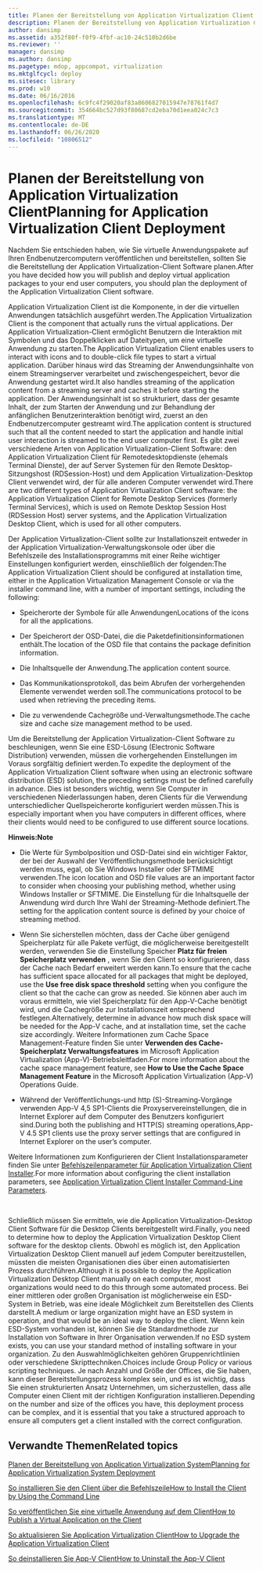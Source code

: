 ```yaml
---
title: Planen der Bereitstellung von Application Virtualization Client
description: Planen der Bereitstellung von Application Virtualization Client
author: dansimp
ms.assetid: a352f80f-f0f9-4fbf-ac10-24c510b2d6be
ms.reviewer: ''
manager: dansimp
ms.author: dansimp
ms.pagetype: mdop, appcompat, virtualization
ms.mktglfcycl: deploy
ms.sitesec: library
ms.prod: w10
ms.date: 06/16/2016
ms.openlocfilehash: 6c9fc4f29020af83a8606827015947e78761f4d7
ms.sourcegitcommit: 354664bc527d93f80687cd2eba70d1eea024c7c3
ms.translationtype: MT
ms.contentlocale: de-DE
ms.lasthandoff: 06/26/2020
ms.locfileid: "10806512"
---
```

# <span data-ttu-id="311ff-103">Planen der Bereitstellung von Application Virtualization Client</span><span class="sxs-lookup"><span data-stu-id="311ff-103">Planning for Application Virtualization Client Deployment</span></span>


<span data-ttu-id="311ff-104">Nachdem Sie entschieden haben, wie Sie virtuelle Anwendungspakete auf Ihren Endbenutzercomputern veröffentlichen und bereitstellen, sollten Sie die Bereitstellung der Application Virtualization-Client Software planen.</span><span class="sxs-lookup"><span data-stu-id="311ff-104">After you have decided how you will publish and deploy virtual application packages to your end user computers, you should plan the deployment of the Application Virtualization Client software.</span></span>

<span data-ttu-id="311ff-105">Application Virtualization Client ist die Komponente, in der die virtuellen Anwendungen tatsächlich ausgeführt werden.</span><span class="sxs-lookup"><span data-stu-id="311ff-105">The Application Virtualization Client is the component that actually runs the virtual applications.</span></span> <span data-ttu-id="311ff-106">Der Application Virtualization-Client ermöglicht Benutzern die Interaktion mit Symbolen und das Doppelklicken auf Dateitypen, um eine virtuelle Anwendung zu starten.</span><span class="sxs-lookup"><span data-stu-id="311ff-106">The Application Virtualization Client enables users to interact with icons and to double-click file types to start a virtual application.</span></span> <span data-ttu-id="311ff-107">Darüber hinaus wird das Streaming der Anwendungsinhalte von einem Streamingserver verarbeitet und zwischengespeichert, bevor die Anwendung gestartet wird.</span><span class="sxs-lookup"><span data-stu-id="311ff-107">It also handles streaming of the application content from a streaming server and caches it before starting the application.</span></span> <span data-ttu-id="311ff-108">Der Anwendungsinhalt ist so strukturiert, dass der gesamte Inhalt, der zum Starten der Anwendung und zur Behandlung der anfänglichen Benutzerinteraktion benötigt wird, zuerst an den Endbenutzercomputer gestreamt wird.</span><span class="sxs-lookup"><span data-stu-id="311ff-108">The application content is structured such that all the content needed to start the application and handle initial user interaction is streamed to the end user computer first.</span></span> <span data-ttu-id="311ff-109">Es gibt zwei verschiedene Arten von Application Virtualization-Client Software: den Application Virtualization Client für Remotedesktopdienste (ehemals Terminal Dienste), der auf Server Systemen für den Remote Desktop-Sitzungshost (RDSession-Host) und dem Application Virtualization-Desktop Client verwendet wird, der für alle anderen Computer verwendet wird.</span><span class="sxs-lookup"><span data-stu-id="311ff-109">There are two different types of Application Virtualization Client software: the Application Virtualization Client for Remote Desktop Services (formerly Terminal Services), which is used on Remote Desktop Session Host (RDSession Host) server systems, and the Application Virtualization Desktop Client, which is used for all other computers.</span></span>

<span data-ttu-id="311ff-110">Der Application Virtualization-Client sollte zur Installationszeit entweder in der Application Virtualization-Verwaltungskonsole oder über die Befehlszeile des Installationsprogramms mit einer Reihe wichtiger Einstellungen konfiguriert werden, einschließlich der folgenden:</span><span class="sxs-lookup"><span data-stu-id="311ff-110">The Application Virtualization Client should be configured at installation time, either in the Application Virtualization Management Console or via the installer command line, with a number of important settings, including the following:</span></span>

-   <span data-ttu-id="311ff-111">Speicherorte der Symbole für alle Anwendungen</span><span class="sxs-lookup"><span data-stu-id="311ff-111">Locations of the icons for all the applications.</span></span>

-   <span data-ttu-id="311ff-112">Der Speicherort der OSD-Datei, die die Paketdefinitionsinformationen enthält.</span><span class="sxs-lookup"><span data-stu-id="311ff-112">The location of the OSD file that contains the package definition information.</span></span>

-   <span data-ttu-id="311ff-113">Die Inhaltsquelle der Anwendung.</span><span class="sxs-lookup"><span data-stu-id="311ff-113">The application content source.</span></span>

-   <span data-ttu-id="311ff-114">Das Kommunikationsprotokoll, das beim Abrufen der vorhergehenden Elemente verwendet werden soll.</span><span class="sxs-lookup"><span data-stu-id="311ff-114">The communications protocol to be used when retrieving the preceding items.</span></span>

-   <span data-ttu-id="311ff-115">Die zu verwendende Cachegröße und-Verwaltungsmethode.</span><span class="sxs-lookup"><span data-stu-id="311ff-115">The cache size and cache size management method to be used.</span></span>

<span data-ttu-id="311ff-116">Um die Bereitstellung der Application Virtualization-Client Software zu beschleunigen, wenn Sie eine ESD-Lösung (Electronic Software Distribution) verwenden, müssen die vorhergehenden Einstellungen im Voraus sorgfältig definiert werden.</span><span class="sxs-lookup"><span data-stu-id="311ff-116">To expedite the deployment of the Application Virtualization Client software when using an electronic software distribution (ESD) solution, the preceding settings must be defined carefully in advance.</span></span> <span data-ttu-id="311ff-117">Dies ist besonders wichtig, wenn Sie Computer in verschiedenen Niederlassungen haben, deren Clients für die Verwendung unterschiedlicher Quellspeicherorte konfiguriert werden müssen.</span><span class="sxs-lookup"><span data-stu-id="311ff-117">This is especially important when you have computers in different offices, where their clients would need to be configured to use different source locations.</span></span>

**<span data-ttu-id="311ff-118">Hinweis:</span><span class="sxs-lookup"><span data-stu-id="311ff-118">Note</span></span>**  
-   <span data-ttu-id="311ff-119">Die Werte für Symbolposition und OSD-Datei sind ein wichtiger Faktor, der bei der Auswahl der Veröffentlichungsmethode berücksichtigt werden muss, egal, ob Sie Windows Installer oder SFTMIME verwenden.</span><span class="sxs-lookup"><span data-stu-id="311ff-119">The icon location and OSD file values are an important factor to consider when choosing your publishing method, whether using Windows Installer or SFTMIME.</span></span> <span data-ttu-id="311ff-120">Die Einstellung für die Inhaltsquelle der Anwendung wird durch Ihre Wahl der Streaming-Methode definiert.</span><span class="sxs-lookup"><span data-stu-id="311ff-120">The setting for the application content source is defined by your choice of streaming method.</span></span>

-   <span data-ttu-id="311ff-121">Wenn Sie sicherstellen möchten, dass der Cache über genügend Speicherplatz für alle Pakete verfügt, die möglicherweise bereitgestellt werden, verwenden Sie die Einstellung Speicher **Platz für freien Speicherplatz verwenden** , wenn Sie den Client so konfigurieren, dass der Cache nach Bedarf erweitert werden kann.</span><span class="sxs-lookup"><span data-stu-id="311ff-121">To ensure that the cache has sufficient space allocated for all packages that might be deployed, use the **Use free disk space threshold** setting when you configure the client so that the cache can grow as needed.</span></span> <span data-ttu-id="311ff-122">Sie können aber auch im voraus ermitteln, wie viel Speicherplatz für den App-V-Cache benötigt wird, und die Cachegröße zur Installationszeit entsprechend festlegen.</span><span class="sxs-lookup"><span data-stu-id="311ff-122">Alternatively, determine in advance how much disk space will be needed for the App-V cache, and at installation time, set the cache size accordingly.</span></span> <span data-ttu-id="311ff-123">Weitere Informationen zum Cache Space Management-Feature finden Sie unter **Verwenden des Cache-Speicherplatz Verwaltungsfeatures** im Microsoft Application Virtualization (App-V)-Betriebsleitfaden.</span><span class="sxs-lookup"><span data-stu-id="311ff-123">For more information about the cache space management feature, see **How to Use the Cache Space Management Feature** in the Microsoft Application Virtualization (App-V) Operations Guide.</span></span>

-   <span data-ttu-id="311ff-124">Während der Veröffentlichungs-und http (S)-Streaming-Vorgänge verwenden App-V 4,5 SP1-Clients die Proxyservereinstellungen, die in Internet Explorer auf dem Computer des Benutzers konfiguriert sind.</span><span class="sxs-lookup"><span data-stu-id="311ff-124">During both the publishing and HTTP(S) streaming operations,App-V 4.5 SP1 clients use the proxy server settings that are configured in Internet Explorer on the user’s computer.</span></span>

<span data-ttu-id="311ff-125">Weitere Informationen zum Konfigurieren der Client Installationsparameter finden Sie unter [Befehlszeilenparameter für Application Virtualization Client Installer](application-virtualization-client-installer-command-line-parameters.md).</span><span class="sxs-lookup"><span data-stu-id="311ff-125">For more information about configuring the client installation parameters, see [Application Virtualization Client Installer Command-Line Parameters](application-virtualization-client-installer-command-line-parameters.md).</span></span>

 

<span data-ttu-id="311ff-126">Schließlich müssen Sie ermitteln, wie die Application Virtualization-Desktop Client Software für die Desktop Clients bereitgestellt wird.</span><span class="sxs-lookup"><span data-stu-id="311ff-126">Finally, you need to determine how to deploy the Application Virtualization Desktop Client software for the desktop clients.</span></span> <span data-ttu-id="311ff-127">Obwohl es möglich ist, den Application Virtualization Desktop Client manuell auf jedem Computer bereitzustellen, müssten die meisten Organisationen dies über einen automatisierten Prozess durchführen.</span><span class="sxs-lookup"><span data-stu-id="311ff-127">Although it is possible to deploy the Application Virtualization Desktop Client manually on each computer, most organizations would need to do this through some automated process.</span></span> <span data-ttu-id="311ff-128">Bei einer mittleren oder großen Organisation ist möglicherweise ein ESD-System in Betrieb, was eine ideale Möglichkeit zum Bereitstellen des Clients darstellt.</span><span class="sxs-lookup"><span data-stu-id="311ff-128">A medium or large organization might have an ESD system in operation, and that would be an ideal way to deploy the client.</span></span> <span data-ttu-id="311ff-129">Wenn kein ESD-System vorhanden ist, können Sie die Standardmethode zur Installation von Software in Ihrer Organisation verwenden.</span><span class="sxs-lookup"><span data-stu-id="311ff-129">If no ESD system exists, you can use your standard method of installing software in your organization.</span></span> <span data-ttu-id="311ff-130">Zu den Auswahlmöglichkeiten gehören Gruppenrichtlinien oder verschiedene Skripttechniken.</span><span class="sxs-lookup"><span data-stu-id="311ff-130">Choices include Group Policy or various scripting techniques.</span></span> <span data-ttu-id="311ff-131">Je nach Anzahl und Größe der Offices, die Sie haben, kann dieser Bereitstellungsprozess komplex sein, und es ist wichtig, dass Sie einen strukturierten Ansatz Unternehmen, um sicherzustellen, dass alle Computer einen Client mit der richtigen Konfiguration installieren.</span><span class="sxs-lookup"><span data-stu-id="311ff-131">Depending on the number and size of the offices you have, this deployment process can be complex, and it is essential that you take a structured approach to ensure all computers get a client installed with the correct configuration.</span></span>

## <span data-ttu-id="311ff-132">Verwandte Themen</span><span class="sxs-lookup"><span data-stu-id="311ff-132">Related topics</span></span>


[<span data-ttu-id="311ff-133">Planen der Bereitstellung von Application Virtualization System</span><span class="sxs-lookup"><span data-stu-id="311ff-133">Planning for Application Virtualization System Deployment</span></span>](planning-for-application-virtualization-system-deployment.md)

[<span data-ttu-id="311ff-134">So installieren Sie den Client über die Befehlszeile</span><span class="sxs-lookup"><span data-stu-id="311ff-134">How to Install the Client by Using the Command Line</span></span>](how-to-install-the-client-by-using-the-command-line-new.md)

[<span data-ttu-id="311ff-135">So veröffentlichen Sie eine virtuelle Anwendung auf dem Client</span><span class="sxs-lookup"><span data-stu-id="311ff-135">How to Publish a Virtual Application on the Client</span></span>](how-to-publish-a-virtual-application-on-the-client.md)

[<span data-ttu-id="311ff-136">So aktualisieren Sie Application Virtualization Client</span><span class="sxs-lookup"><span data-stu-id="311ff-136">How to Upgrade the Application Virtualization Client</span></span>](how-to-upgrade-the-application-virtualization-client.md)

[<span data-ttu-id="311ff-137">So deinstallieren Sie App-V Client</span><span class="sxs-lookup"><span data-stu-id="311ff-137">How to Uninstall the App-V Client</span></span>](how-to-uninstall-the-app-v-client.md)

 

 





